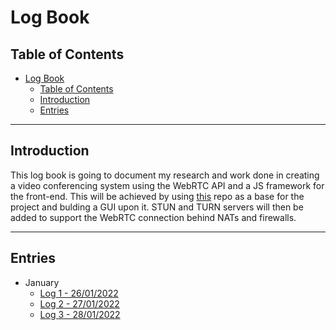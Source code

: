 # Log Book
## Table of Contents
- [Log Book](#log-book)
  - [Table of Contents](#table-of-contents)
  - [Introduction](#introduction)
  - [Entries](#entries)
 
---
## Introduction

This log book is going to document my research and work done in creating a video conferencing system using the WebRTC API and a JS framework for the front-end.
This will be achieved by using [this](https://github.com/muaz-khan/RTCMultiConnection) repo as a base for the project and bulding a GUI upon it. STUN and TURN servers will then be added to support the WebRTC connection behind NATs and firewalls.

---

## Entries
- January
  - [Log 1 - 26/01/2022](./entries/jan/26012022.md)
  - [Log 2 - 27/01/2022](./entries/jan/27012022.md)
  - [Log 3 - 28/01/2022](./entries/jan/28012022.md)